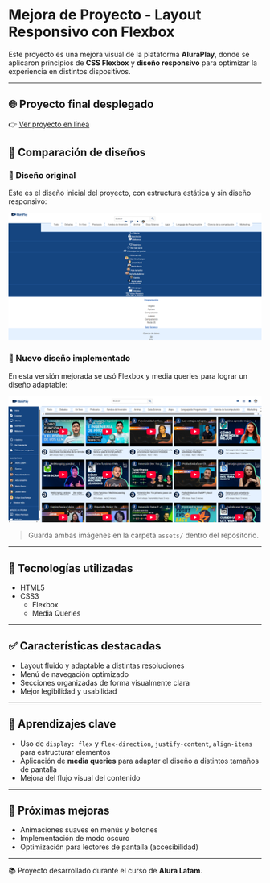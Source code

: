 # Mejora de Proyecto - Layout Responsivo con Flexbox

Este proyecto es una mejora visual de la plataforma **AluraPlay**, donde se aplicaron principios de **CSS Flexbox** y **diseño responsivo** para optimizar la experiencia en distintos dispositivos.

---

## 🌐 Proyecto final desplegado

👉 [Ver proyecto en línea](https://TU_URL_AQUI.com)

## 📸 Comparación de diseños

### 🎯 Diseño original

Este es el diseño inicial del proyecto, con estructura estática y sin diseño responsivo:

![Diseño antiguo](./img/image.png)

### 🚀 Nuevo diseño implementado

En esta versión mejorada se usó Flexbox y media queries para lograr un diseño adaptable:

![Nuevo diseño responsivo](./img/Nuevo_diseno_responsivo.png)

> Guarda ambas imágenes en la carpeta `assets/` dentro del repositorio.

---

## 🧩 Tecnologías utilizadas

- HTML5
- CSS3
  - Flexbox
  - Media Queries

---

## ✅ Características destacadas

- Layout fluido y adaptable a distintas resoluciones
- Menú de navegación optimizado
- Secciones organizadas de forma visualmente clara
- Mejor legibilidad y usabilidad

---

## 🧠 Aprendizajes clave

- Uso de `display: flex` y `flex-direction`, `justify-content`, `align-items` para estructurar elementos
- Aplicación de **media queries** para adaptar el diseño a distintos tamaños de pantalla
- Mejora del flujo visual del contenido

---

## 📌 Próximas mejoras

- Animaciones suaves en menús y botones
- Implementación de modo oscuro
- Optimización para lectores de pantalla (accesibilidad)

---

📚 Proyecto desarrollado durante el curso de **Alura Latam**.